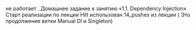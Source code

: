  не работает . Домашнее задание к занятию «1.1. Dependency Injection»
Старт реализации по лекции Hilt
 использован 14_pushes  из лекции
( Это продолжение ветки  Manual Dl и Singleton)